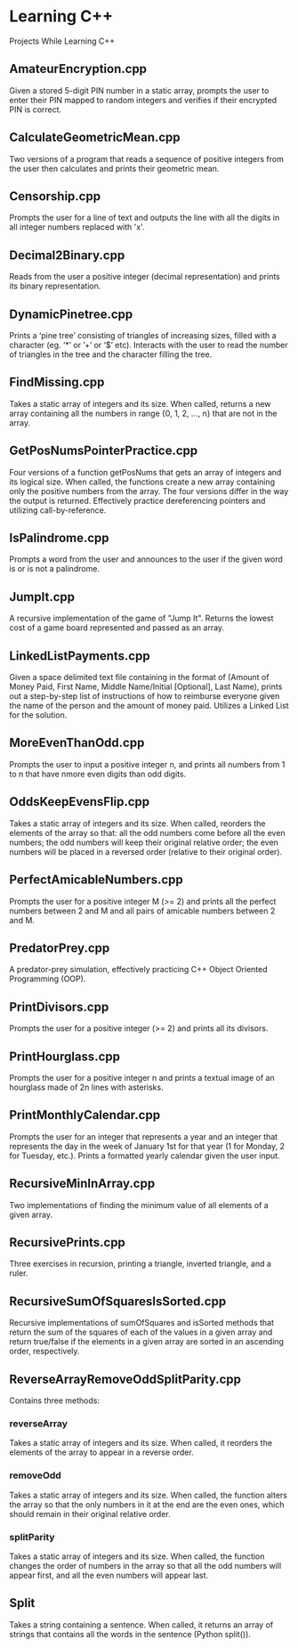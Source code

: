 # Learning C++
Projects While Learning C++

## AmateurEncryption.cpp
Given a stored 5-digit PIN number in a static array, prompts the user to enter their PIN mapped to random integers and verifies if their encrypted PIN is correct.

## CalculateGeometricMean.cpp
Two versions of a program that reads a sequence of positive integers from the user then calculates and prints their geometric mean.

## Censorship.cpp
Prompts the user for a line of text and outputs the line with all the digits in all integer numbers replaced with 'x'.

## Decimal2Binary.cpp
Reads from the user a positive integer (decimal representation) and prints its binary representation.

## DynamicPinetree.cpp
Prints a ‘pine tree’ consisting of triangles of increasing sizes, filled with a character (eg. ‘*’ or ’+’ or ‘$’ etc). Interacts with the user to read the number of triangles in the tree and the character filling the tree.

## FindMissing.cpp
Takes a static array of integers and its size. When called, returns a new array containing all the numbers in range {0, 1, 2, ..., n} that are not in the array.

## GetPosNumsPointerPractice.cpp
Four versions of a function getPosNums that gets an array of integers and its logical size. When called, the functions create a new array containing only the positive numbers from the array. The four versions differ in the way the output is returned. Effectively practice dereferencing pointers and utilizing call-by-reference.

## IsPalindrome.cpp
Prompts a word from the user and announces to the user if the given word is or is not a palindrome.

## JumpIt.cpp
A recursive implementation of the game of "Jump It". Returns the lowest cost of a game board represented and passed as an array.

## LinkedListPayments.cpp
Given a space delimited text file containing in the format of (Amount of Money Paid, First Name, Middle Name/Initial [Optional], Last Name), prints out a step-by-step list of instructions of how to reimburse everyone given the name of the person and the amount of money paid. Utilizes a Linked List for the solution.

## MoreEvenThanOdd.cpp
Prompts the user to input a positive integer n, and prints all numbers from 1 to n that have nmore even digits than odd digits.

## OddsKeepEvensFlip.cpp
Takes a static array of integers and its size. When called, reorders the elements of the array so that: all the odd numbers come before all the even numbers; the odd numbers will keep their original relative order; the even numbers will be placed in a reversed order (relative to their original order).

## PerfectAmicableNumbers.cpp
Prompts the user for a positive integer M (>= 2) and prints all the perfect numbers between 2 and M and all pairs of amicable numbers between 2 and M.

## PredatorPrey.cpp
A predator-prey simulation, effectively practicing C++ Object Oriented Programming (OOP).

## PrintDivisors.cpp
Prompts the user for a positive integer (>= 2) and prints all its divisors.

## PrintHourglass.cpp
Prompts the user for a positive integer n and prints a textual image of an hourglass made of 2n lines with asterisks.

## PrintMonthlyCalendar.cpp
Prompts the user for an integer that represents a year and an integer that represents the day in the week of January 1st for that year (1 for Monday, 2 for Tuesday, etc.). Prints a formatted yearly calendar given the user input.

## RecursiveMinInArray.cpp
Two implementations of finding the minimum value of all elements of a given array.

## RecursivePrints.cpp
Three exercises in recursion, printing a triangle, inverted triangle, and a ruler.

## RecursiveSumOfSquaresIsSorted.cpp
Recursive implementations of sumOfSquares and isSorted methods that return the sum of the squares of each of the values in a given array and return true/false if the elements in a given array are sorted in an ascending order, respectively.

## ReverseArrayRemoveOddSplitParity.cpp
Contains three methods:
### reverseArray
Takes a static array of integers and its size. When called, it reorders the elements of the array to appear in a reverse order.
### removeOdd
Takes a static array of integers and its size. When called, the function alters the array so that the only numbers in it at the end are the even ones, which should remain in their original relative order.
### splitParity
Takes a static array of integers and its size. When called, the function changes the order of numbers in the array so that all the odd numbers will appear first, and all the even numbers will appear last.

## Split
Takes a string containing a sentence. When called, it returns an array of strings that contains all the words in the sentence (Python split()).
